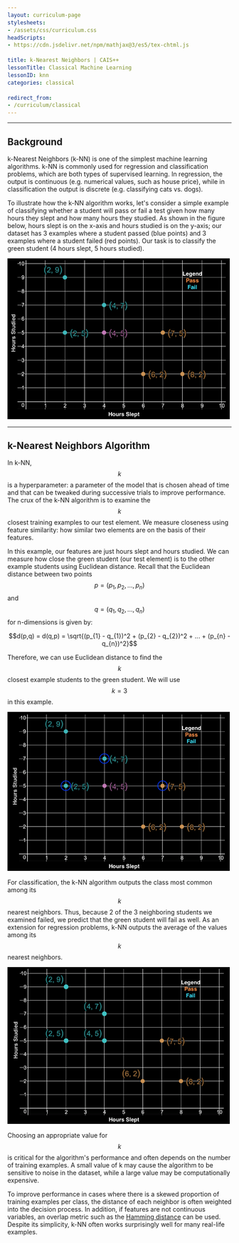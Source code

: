 ```yaml
---
layout: curriculum-page
stylesheets:
- /assets/css/curriculum.css 
headScripts:
- https://cdn.jsdelivr.net/npm/mathjax@3/es5/tex-chtml.js

title: k-Nearest Neighbors | CAIS++
lessonTitle: Classical Machine Learning
lessonID: knn
categories: classical

redirect_from:
- /curriculum/classical
---
```

***
## Background
k-Nearest Neighbors (k-NN) is one of the simplest machine learning algorithms. k-NN is commonly used for regression and classification problems, which are both types of supervised learning. In regression, the output is continuous (e.g. numerical values, such as house price), while in classification the output is discrete (e.g. classifying cats vs. dogs).

To illustrate how the k-NN algorithm works, let's consider a simple example of classifying whether a student will pass or fail a test given how many hours they slept and how many hours they studied. As shown in the figure below, hours slept is on the x-axis and hours studied is on the y-axis; our dataset has 3 examples where a student passed (blue points) and 3 examples where a student failed (red points). Our task is to classify the green student (4 hours slept, 5 hours studied).

<img src="/images/curriculum/classical/knn/dataset.png" style="width: 500px;">

***
## k-Nearest Neighbors Algorithm
In k-NN, $$k$$ is a hyperparameter: a parameter of the model that is chosen ahead of time and that can be tweaked during successive trials to improve performance. The crux of the k-NN algorithm is to examine the $$k$$ closest training examples to our test element. We measure closeness using feature similarity: how similar two elements are on the basis of their features.

In this example, our features are just hours slept and hours studied. We can measure how close the green student (our test element) is to the other example students using Euclidean distance. Recall that the Euclidean distance between two points $$p = (p_{1}, p_{2},...,p_{n})$$ and $$q = (q_{1}, q_{2},...,q_{n})$$ for n-dimensions is given by:

$$d(p,q) = d(q,p) = \sqrt{(p_{1} - q_{1})^2 + (p_{2} - q_{2})^2 + ... + (p_{n} - q_{n})^2}$$

Therefore, we can use Euclidean distance to find the $$k$$ closest example students to the green student. We will use $$k=3$$ in this example.

<img src="/images/curriculum/classical/knn/dataset_annotated.png" style="width: 500px;">

For classification, the k-NN algorithm outputs the class most common among its $$k$$ nearest neighbors. Thus, because 2 of the 3 neighboring students we examined failed, we predict that the green student will fail as well. As an extension for regression problems, k-NN outputs the average of the values among its $$k$$ nearest neighbors.

<img src="/images/curriculum/classical/knn/dataset_classified.png" style="width: 500px;">

Choosing an appropriate value for $$k$$ is critical for the algorithm's performance and often depends on the number of training examples. A small value of k may cause the algorithm to be sensitive to noise in the dataset, while a large value may be computationally expensive.

To improve performance in cases where there is a skewed proportion of training examples per class, the distance of each neighbor is often weighted into the decision process. In addition, if features are not continuous variables, an overlap metric such as the <a href="https://en.wikipedia.org/wiki/Hamming_distance" target="_blank">Hamming distance</a> can be used. Despite its simplicity, k-NN often works surprisingly well for many real-life examples.